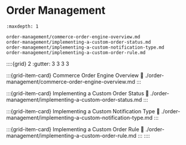 # Order Management

```{toctree}
:maxdepth: 1

order-management/commerce-order-engine-overview.md
order-management/implementing-a-custom-order-status.md
order-management/implementing-a-custom-notification-type.md
order-management/implementing-a-custom-order-rule.md
```

::::{grid} 2
:gutter: 3 3 3 3

:::{grid-item-card}  Commerce Order Engine Overview
:link: ./order-management/commerce-order-engine-overview.md
:::

:::{grid-item-card}  Implementing a Custom Order Status
:link: ./order-management/implementing-a-custom-order-status.md
:::

:::{grid-item-card}  Implementing a Custom Notification Type
:link: ./order-management/implementing-a-custom-notification-type.md
:::

:::{grid-item-card}  Implementing a Custom Order Rule
:link: ./order-management/implementing-a-custom-order-rule.md
:::
::::
